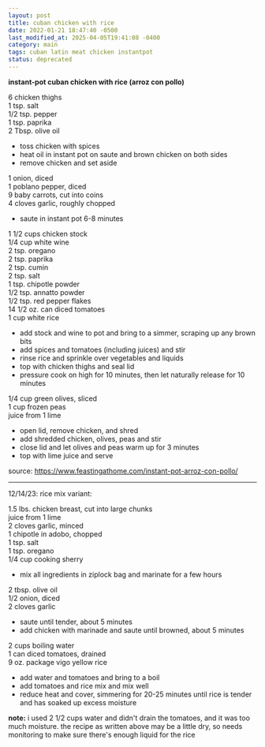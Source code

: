 ```yaml
---
layout: post
title: cuban chicken with rice
date: 2022-01-21 18:47:40 -0500
last_modified_at: 2025-04-05T19:41:08 -0400
category: main
tags: cuban latin meat chicken instantpot
status: deprecated
---
```

**instant-pot cuban chicken with rice (arroz con pollo)**

6 chicken thighs  
1 tsp. salt  
1/2 tsp. pepper  
1 tsp. paprika  
2 Tbsp. olive oil
* toss chicken with spices
* heat oil in instant pot on saute and brown chicken on both sides
* remove chicken and set aside

1 onion, diced  
1 poblano pepper, diced  
9 baby carrots, cut into coins  
4 cloves garlic, roughly chopped  
* saute in instant pot 6-8 minutes

1 1/2 cups chicken stock  
1/4 cup white wine  
2 tsp. oregano  
2 tsp. paprika  
2 tsp. cumin  
2 tsp. salt  
1 tsp. chipotle powder  
1/2 tsp. annatto powder  
1/2 tsp. red pepper flakes  
14 1/2 oz. can diced tomatoes  
1 cup white rice
* add stock and wine to pot and bring to a simmer, scraping up any brown bits
* add spices and tomatoes (including juices) and stir
* rinse rice and sprinkle over vegetables and liquids
* top with chicken thighs and seal lid
* pressure cook on high for 10 minutes, then let naturally release for 10 minutes

1/4 cup green olives, sliced  
1 cup frozen peas  
juice from 1 lime  
* open lid, remove chicken, and shred
* add shredded chicken, olives, peas and stir
* close lid and let olives and peas warm up for 3 minutes
* top with lime juice and serve

source: <https://www.feastingathome.com/instant-pot-arroz-con-pollo/>

---

12/14/23: rice mix variant:

1.5 lbs. chicken breast, cut into large chunks  
juice from 1 lime  
2 cloves garlic, minced  
1 chipotle in adobo, chopped  
1 tsp. salt  
1 tsp. oregano  
1/4 cup cooking sherry  
* mix all ingredients in ziplock bag and marinate for a few hours

2 tbsp. olive oil  
1/2 onion, diced  
2 cloves garlic  
* saute until tender, about 5 minutes
* add chicken with marinade and saute until browned, about 5 minutes

2 cups boiling water  
1 can diced tomatoes, drained  
9 oz. package vigo yellow rice  
* add water and tomatoes and bring to a boil
* add tomatoes and rice mix and mix well
* reduce heat and cover, simmering for 20-25 minutes until rice is tender and
  has soaked up excess moisture

**note:** i used 2 1/2 cups water and didn't drain the tomatoes, and it was too
much moisture. the recipe as written above may be a little dry, so needs monitoring
to make sure there's enough liquid for the rice
